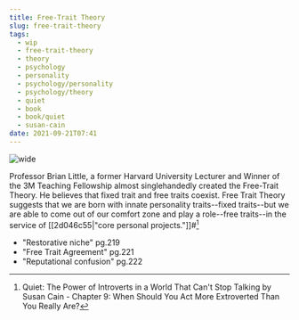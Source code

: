 ```yaml
---
title: Free-Trait Theory
slug: free-trait-theory
tags:
  - wip
  - free-trait-theory
  - theory
  - psychology
  - personality
  - psychology/personality
  - psychology/theory
  - quiet
  - book
  - book/quiet
  - susan-cain
date: 2021-09-21T07:41
---
```



![wide](https://cdn.pixabay.com/photo/2016/10/24/23/11/doors-1767563_960_720.jpg "image from Pixabay (cc)")

Professor Brian Little, a former Harvard University Lecturer and Winner of the
3M Teaching Fellowship almost singlehandedly created the Free-Trait Theory. He
believes that fixed trait and free traits coexist. Free Trait Theory suggests
that we are born with innate personality traits--fixed traits--but we are able
to come out of our comfort zone and play a role--free traits--in the service of
[[2d046c55|"core personal projects."]]#[^1]

- "Restorative niche" pg.219
- "Free Trait Agreement" pg.221
- "Reputational confusion" pg.222


[^1]: Quiet: The Power of Introverts in a World That Can't Stop Talking by Susan Cain - Chapter 9: When Should You Act More Extroverted Than You Really Are?
